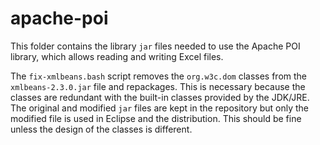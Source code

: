 # apache-poi #

This folder contains the library `jar` files needed to use the Apache POI library,
which allows reading and writing Excel files.

The `fix-xmlbeans.bash` script removes the `org.w3c.dom` classes from the `xmlbeans-2.3.0.jar` file and repackages.
This is necessary because the classes are redundant with the built-in classes provided by the JDK/JRE.
The original and modified `jar` files are kept in the repository but only the modified file is used in Eclipse and the distribution.
This should be fine unless the design of the classes is different.
